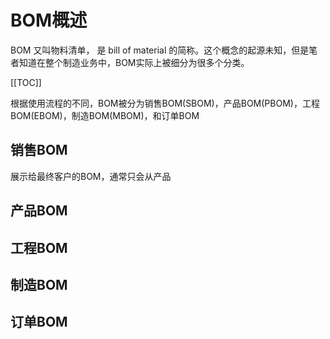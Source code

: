 # BOM概述

BOM 又叫物料清单， 是 bill of material 的简称。这个概念的起源未知，但是笔者知道在整个制造业务中，BOM实际上被细分为很多个分类。

[[TOC]]

根据使用流程的不同，BOM被分为销售BOM(SBOM)，产品BOM(PBOM)，工程BOM(EBOM)，制造BOM(MBOM)，和订单BOM

## 销售BOM

展示给最终客户的BOM，通常只会从产品


## 产品BOM


## 工程BOM


## 制造BOM


## 订单BOM